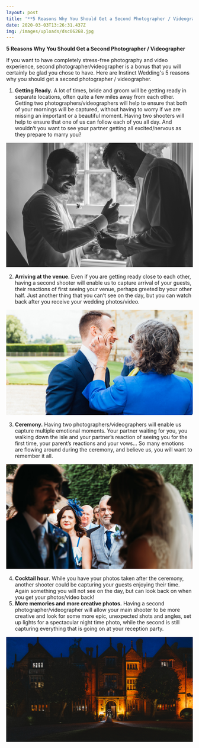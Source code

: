 ```yaml
---
layout: post
title: '**5 Reasons Why You Should Get a Second Photographer / Videographer**'
date: 2020-03-03T13:26:31.437Z
img: /images/uploads/dsc06268.jpg
---
```

**5 Reasons Why You Should Get a Second Photographer / Videographer**

If you want to have completely stress-free photography and video experience, second photographer/videographer is a bonus that you will certainly be glad you chose to have. Here are Instinct Wedding's 5 reasons why you should get a second photographer / videographer.

1. **Getting Ready.** A lot of times, bride and groom will be getting ready in separate locations, often quite a few miles away from each other. Getting two photographers/videographers will help to ensure that both of your mornings will be captured, without having to worry if we are missing an important or a beautiful moment. Having two shooters will help to ensure that one of us can follow each of you all day. And wouldn’t you want to see your partner getting all excited/nervous as they prepare to marry you? 

![Groom getting ready with his best man ](/images/uploads/charlotte-and-james-at-george-in-rye-181.jpg "groom getting ready with his best man on the wedding day morning ")

2. **Arriving at the venue**. Even if you are getting ready close to each other, having a second shooter will enable us to capture arrival of your guests, their reactions of first seeing your venue, perhaps greeted by your other half. Just another thing that you can’t see on the day, but you can watch back after you receive your wedding photos/video. 

![Groom greeting his aunt at the wedding morning ](/images/uploads/matt-and-jen-wedding-penshurst-place-0026_websize.jpg "wedding day morning")

3. **Ceremony.** Having two photographers/videographers will enable us capture multiple emotional moments. Your partner waiting for you, you walking down the isle and your partner’s reaction of seeing you for the first time, your parent’s reactions and your vows… So many emotions are flowing around during the ceremony, and believe us, you will want to remember it all. 

![Brides parents at the wedding ceremony](/images/uploads/matt-and-jess-to-edit-_-instinct-wedding-0515_websize.jpg "brides parents at the wedding ceremony at winters barn in Canterbury")

4. **Cocktail hour**. While you have your photos taken after the ceremony, another shooter could be capturing your guests enjoying their time. Again something you will not see on the day, but can look back on when you get your photos/video back!
5. **More memories and more creative photos.** Having a second photographer/videographer will allow your main shooter to be more creative and look for some more epic, unexpected shots and angles, set up lights for a spectacular night time photo, while the second is still capturing everything that is going on at your reception party.

![bride and groom posing outside their wedding venue at great fosters at night time.   ](/images/uploads/dsc06268.jpg "Great fosters wedding photography")
